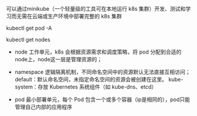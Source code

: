 可以通过minikube（一个轻量级的工具可在本地运行 k8s 集群）开发、测试和学习而无需在云端或生产环境中部署完整的 k8s 集群

kubectl get pod -A

kubectl get nodes



- node
工作单元，k8s 会根据资源需求和调度策略，将 pod 分配到合适的 node上，node这一层是管理资源的；

- namespace
逻辑隔离机制，不同命名空间中的资源默认无法直接互相访问；
default：默认命名空间，未指定命名空间的资源会被创建在这里。
kube-system：存放 Kubernetes 系统组件（如 kube-dns、etcd）

- pod
最小部署单元，每个 Pod 包含一个或多个容器（ip是相同的），pod只能管理自己内部的应用程序
